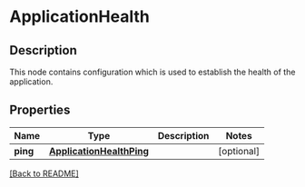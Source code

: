 # ApplicationHealth

## Description

This node contains configuration which is used to establish the health of the application.


## Properties

Name | Type | Description | Notes
------------ | ------------- | ------------- | -------------
**ping** | [**ApplicationHealthPing**](ApplicationHealthPing.md) |  | [optional] 

[[Back to README]](../README.md)



